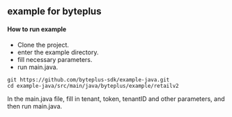 ## example for byteplus

#### How to run example
* Clone the project.
* enter the example directory.
* fill necessary parameters.
* run main.java.

```shell
git https://github.com/byteplus-sdk/example-java.git
cd example-java/src/main/java/byteplus/example/retailv2
```
In the main.java file, fill in tenant, token, tenantID and other parameters, and then run main.java.